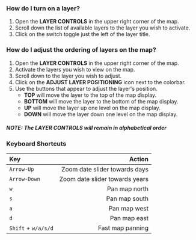 ### How do I turn on a layer?

1. Open the **LAYER CONTROLS** in the upper right corner of the map.
2. Scroll down the list of available layers to the layer you wish to activate.
3. Click on the switch toggle just the left of the layer title.

### How do I adjust the ordering of layers on the map?

1. Open the **LAYER CONTROLS** in the upper right corner of the map.
2. Activate the layers you wish to view on the map.
3. Scroll down to the layer you wish to adjust.
3. Click on the **ADJUST LAYER POSITIONING** icon next to the colorbar.
4. Use the buttons that appear to adjust the layer's position.
    * **TOP** will move the layer to the top of the map display.
    * **BOTTOM** will move the layer to the bottom of the map display.
    * **UP** will move the layer up one level on the map display.
    * **DOWN** will move the layer down one level on the map display.

##### NOTE: The **LAYER CONTROLS** will remain in alphabetical order


### Keyboard Shortcuts

| Key | Action |
|:---|---:|
| `Arrow-Up` | Zoom date slider towards days |
| `Arrow-Down` | Zoom date slider towards years |
| `w` | Pan map north |
| `s` | Pan map south |
| `a` | Pan map west |
| `d` | Pan map east |
| `Shift` + `w/a/s/d` | Fast map panning |
